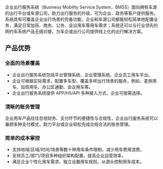 企业出行服务系统（Business Mobility Service System，BMSS）面向拥有车源的出行平台或车源公司，助力出行服务的升级，可为企业、政务等客户提供服务。系统具有可覆盖企业出行场景的完备功能，企业和车源公司都能轻松简单地配置业务，满足日常加班、商务、公务、会议用车等用车需求；系统还可以与行业领先的网约车系统产品无缝对接，为车企或出行公司提供线上化的出行解决方案。

## 产品优势
### 全面的场景覆盖
- 企业出行服务系统包括平台管理系统、企业管理系统、企业员工用车平台。
- 企业可根据实际需求，配置多车型、覆盖多样出行场景的服务，例如，差旅用车、加班用车、办公区通勤、会议用车等。
-  企业出行服务系统提供 APP/H5/API 多种接入方式，企业可按需选择。

### 清晰的账务管理
企业用车产品往往忽视财务、支付环节的便捷性与合规性，企业出行服务系统可以兼顾多种支付模式，助力平台或企业轻松完成合规合法的账务管理。

### 简单的成本掌控
- 支持地域/区域/时间/场景等数十种用车条件限制，减少用车费用浪费。
- 支持员工/部门/项目多种组织架构配置，提高企业运营效率。
- 满足企业个性化用车需求，独立设置用车规则，从源头控制用车成本。
